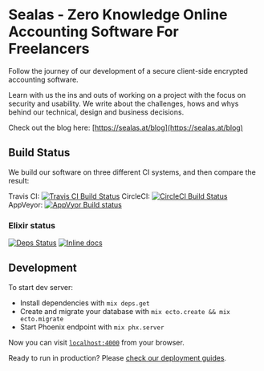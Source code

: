 # Sealas - Zero Knowledge Online Accounting Software For Freelancers

Follow the journey of our development of a secure client-side encrypted accounting software.

Learn with us the ins and outs of working on a project with the focus on security and usability.
We write about the challenges, hows and whys behind our technical, design and business decisions.

Check out the blog here: [https://sealas.at/blog](https://sealas.at/blog)

## Build Status

We build our software on three different CI systems, and then compare the result:

Travis CI: [![Travis CI Build Status](https://travis-ci.org/Brainsware/sealas.svg?branch=master)](https://travis-ci.org/Brainsware/sealas)
CircleCI: [![CircleCI Build Status](https://circleci.com/gh/Brainsware/sealas.svg?style=svg)](https://circleci.com/gh/Brainsware/sealas)
AppVeyor: [![AppVyor Build status](https://ci.appveyor.com/api/projects/status/va3txhnkajgnq82b/branch/master?svg=true)](https://ci.appveyor.com/project/Brainsware/sealas/branch/master)

### Elixir status

[![Deps Status](https://beta.hexfaktor.org/badge/all/github/Brainsware/sealas.svg)](https://beta.hexfaktor.org/github/Brainsware/sealas)
[![Inline docs](https://inch-ci.org/github/Brainsware/sealas.svg?branch=master&style=flat)](https://inch-ci.org/github/Brainsware/sealas)

## Development

To start dev server:

* Install dependencies with `mix deps.get`
* Create and migrate your database with `mix ecto.create && mix ecto.migrate`
* Start Phoenix endpoint with `mix phx.server`

Now you can visit [`localhost:4000`](http://localhost:4000) from your browser.

Ready to run in production? Please [check our deployment guides](http://www.phoenixframework.org/docs/deployment).
